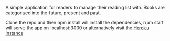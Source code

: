 A simple application for readers to manage their reading list with. Books are categorised into the future, present and past.

Clone the repo and then npm install will install the dependencies, npm start will serve the app on localhost:3000 or alternatively visit the [Heroku Instance](https://mighty-meadow-57637.herokuapp.com/)
